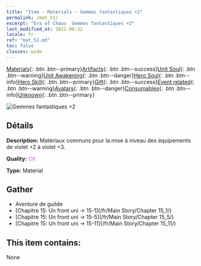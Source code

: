 ```yaml
---
title: "Item - Materials - Gemmes fantastiques +2"
permalink: /mat_51/
excerpt: "Era of Chaos  Gemmes fantastiques +2"
last_modified_at: 2021-06-22
locale: fr
ref: "mat_51.md"
toc: false
classes: wide
---
```

 [Materials](/ItemsFR/){: .btn .btn--primary}[Artifacts](/ItemsFR/Artifacts/){: .btn .btn--success}[Unit Soul](/ItemsFR/UnitSoul/){: .btn .btn--warning}[Unit Awakening](/ItemsFR/UnitAwakening/){: .btn .btn--danger}[Hero Soul](/ItemsFR/HeroSoul/){: .btn .btn--info}[Hero Skill](/ItemsFR/HeroSkill/){: .btn .btn--primary}[Gift](/ItemsFR/Gift/){: .btn .btn--success}[Event related](/ItemsFR/Events/){: .btn .btn--warning}[Avatars](/ItemsFR/Avatars/){: .btn .btn--danger}[Consumables](/ItemsFR/Consumables/){: .btn .btn--info}[Unknown](/ItemsFR/Unknown/){: .btn .btn--primary}

 ![Gemmes fantastiques +2](/images/t/i_cailiao_baoshi2.png)

## Détails
 **Description:** Matériaux communs pour la mise à niveau des équipements de violet +2 à violet +3.

 **Quality:** <span style="color: #DA70D6">OK</span>

 **Type:** Material

## Gather

*    Aventure de guilde 
*    [Chapitre 15: Un front uni -> 15-1](/fr/Main Story/Chapter 15_1/) 
*    [Chapitre 15: Un front uni -> 15-5](/fr/Main Story/Chapter 15_5/) 
*    [Chapitre 15: Un front uni -> 15-11](/fr/Main Story/Chapter 15_11/) 

## This item contains:

  None

